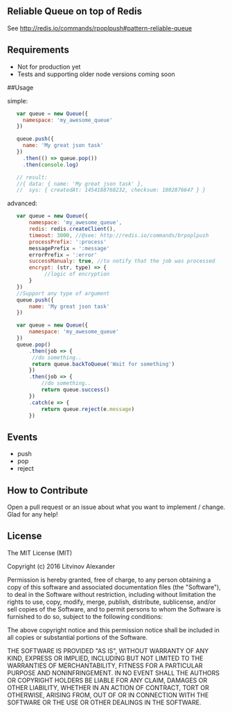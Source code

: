 ## Reliable Queue on top of Redis

See http://redis.io/commands/rpoplpush#pattern-reliable-queue

## Requirements

* Not for production yet
* Tests and supporting older node versions coming soon

##Usage

simple:
```javascript
   var queue = new Queue({
     namespace: 'my_awesome_queue'
   })

   queue.push({
     name: 'My great json task'
   })
     .then(() => queue.pop())
     .then(console.log)

   // result:
   //{ data: { name: 'My great json task' },
   //  sys: { createdAt: 1454188768232, checksum: 1802876647 } }
```
advanced:

```javascript
   var queue = new Queue({
       namespace: 'my_awesome_queue',
       redis: redis.createClient(),
       timeout: 3000, //@see: http://redis.io/commands/brpoplpush
       processPrefix: ':process'
       messagePrefix = ':message'
       errorPrefix = ':error'
       successManualy: true, //to notify that the job was processed
       encrypt: (str, type) => {
            //logic of encryption
       }
   })
   //Support any type of argument
   queue.push({
       name: 'My great json task'
   })
```

```javascript
   var queue = new Queue({
       namespace: 'my_awesome_queue'
   })
   queue.pop()
       .then(job => {
        //do something..
        return queue.backToQueue('Wait for something')
       })
       .then(job => {
           //do something..
           return queue.success()
       })
       .catch(e => {
           return queue.reject(e.message)
       })
```

## Events

* push
* pop
* reject
 
## How to Contribute

Open a pull request or an issue about what you want to implement / change. Glad for any help!

## License

The MIT License (MIT)

Copyright (c) 2016 Litvinov Alexander

Permission is hereby granted, free of charge, to any person obtaining a copy
of this software and associated documentation files (the "Software"), to deal
in the Software without restriction, including without limitation the rights
to use, copy, modify, merge, publish, distribute, sublicense, and/or sell
copies of the Software, and to permit persons to whom the Software is
furnished to do so, subject to the following conditions:

The above copyright notice and this permission notice shall be included in all
copies or substantial portions of the Software.

THE SOFTWARE IS PROVIDED "AS IS", WITHOUT WARRANTY OF ANY KIND, EXPRESS OR
IMPLIED, INCLUDING BUT NOT LIMITED TO THE WARRANTIES OF MERCHANTABILITY,
FITNESS FOR A PARTICULAR PURPOSE AND NONINFRINGEMENT. IN NO EVENT SHALL THE
AUTHORS OR COPYRIGHT HOLDERS BE LIABLE FOR ANY CLAIM, DAMAGES OR OTHER
LIABILITY, WHETHER IN AN ACTION OF CONTRACT, TORT OR OTHERWISE, ARISING FROM,
OUT OF OR IN CONNECTION WITH THE SOFTWARE OR THE USE OR OTHER DEALINGS IN THE
SOFTWARE.
